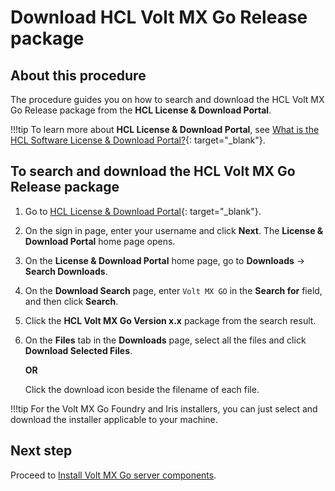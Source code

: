 # Download HCL Volt MX Go Release package

## About this procedure

The procedure guides you on how to search and download the HCL Volt MX Go Release package from the **HCL License & Download Portal**.

<!--!!!note
    Make sure to download the latest version of the HCL Volt MX Go Early Access Release package.

The HCL Volt MX GO Release package includes:

|File description|File name|
|----|----|
|Domino REST API for MXGO EA3 Multiplatform Installer|Domino_REST_API_for_MXGO_EA3_Installer.tar.gz|
|Domino REST API for MXGO EA3 Readme|Domino_REST_API_for_MXGO_EA3_README.txt|
|HCL Volt MX Go First Touch Database Zip|FirstTouchRecipesNSF.zip|
|HCL Volt MX Go First Touch Iris Application Zip|FirstTouchRecipes.zip|
|HCL Volt MX GO Foundry Installer (Command Line)|HCLVoltMXGO_Foundry_Installer_CommandLine_EA3.zip|
|HCL Volt MX GO Foundry Installer (Linux)|HCLVoltMXGO_Foundry_Installer_Linux_EA3.tar.gz|
|HCL Volt MX GO Foundry Installer (Windows)|HCLVoltMXGO_Foundry_Installer_Windows_EA3.zip|
|HCL Volt MX GO Iris Installer (MacOS)|HCLVoltMXGO_Iris_Installer_MacOS_EA3.zip|
|HCL Volt MX GO Iris Installer (Windows)|HCLVoltMXGO_Iris_Installer_Windows_EA3.exe|
|HCL Volt MX Go Rancher Desktop Power Shell Script|mxgo-port-forwarding.ps1|-->

!!!tip
    To learn more about **HCL License & Download Portal**, see [What is the HCL Software License & Download Portal?](https://support.hcltechsw.com/csm?id=kb_article&sysparm_article=KB0073344){: target="_blank"}.

## To search and download the HCL Volt MX Go Release package

1. Go to [HCL License & Download Portal](https://hclsoftware.flexnetoperations.com/){: target="_blank"}.
2. On the sign in page, enter your username and click **Next**. The **License & Download Portal** home page opens. 
3. On the **License & Download Portal** home page, go to **Downloads** &rarr; **Search Downloads**.
4. On the **Download Search** page, enter `Volt MX GO` in the **Search for** field, and then click **Search**.
5. Click the **HCL Volt MX Go Version x.x** package from the search result.
6. On the **Files** tab in the **Downloads** page, select all the files and click **Download Selected Files**.

    **OR** 

    Click the download icon beside the filename of each file. 

<!--![Download HCL Volt MX GO Early Access Release package](../assets/images/downloadearelease.png)-->

!!!tip
    For the Volt MX Go Foundry and Iris installers, you can just select and download the installer applicable to your machine. 

## Next step

Proceed to [Install Volt MX Go server components](nativeinstallers.md).
